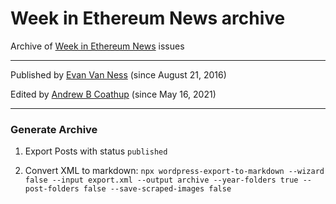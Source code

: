# Week in Ethereum News archive
Archive of [Week in Ethereum News](https://weekinethereumnews.com) issues

---

Published by [Evan Van Ness](https://twitter.com/evan_van_ness) (since August 21, 2016)

Edited by [Andrew B Coathup](https://twitter.com/abcoathup) (since May 16, 2021)

---

### Generate Archive

1. Export Posts with status `published`

2. Convert XML to markdown: 
`npx wordpress-export-to-markdown --wizard false --input export.xml --output archive --year-folders true --post-folders false --save-scraped-images false`